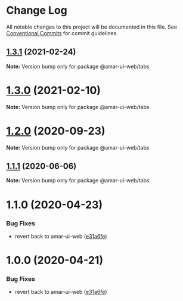 # Change Log

All notable changes to this project will be documented in this file.
See [Conventional Commits](https://conventionalcommits.org) for commit guidelines.

## [1.3.1](https://github.com/tunaiku/amar-ui-web/compare/v1.3.0...v1.3.1) (2021-02-24)

**Note:** Version bump only for package @amar-ui-web/tabs





# [1.3.0](https://github.com/tunaiku/amar-ui-web/compare/v1.2.2...v1.3.0) (2021-02-10)

**Note:** Version bump only for package @amar-ui-web/tabs





# [1.2.0](https://github.com/tunaiku/amar-ui-web/compare/v1.1.1...v1.2.0) (2020-09-23)

**Note:** Version bump only for package @amar-ui-web/tabs





## [1.1.1](https://github.com/tunaiku/amar-ui-web/compare/v1.1.0...v1.1.1) (2020-06-06)

**Note:** Version bump only for package @amar-ui-web/tabs





# 1.1.0 (2020-04-23)


### Bug Fixes

* revert back to amar-ui-web ([e31a6fe](https://github.com/tunaiku/amar-ui-web/commit/e31a6fee8b131a7af180cfee279eb2aabda47608))





# 1.0.0 (2020-04-21)


### Bug Fixes

* revert back to amar-ui-web ([e31a6fe](https://github.com/tunaiku/amar-ui-web/commit/e31a6fee8b131a7af180cfee279eb2aabda47608))
